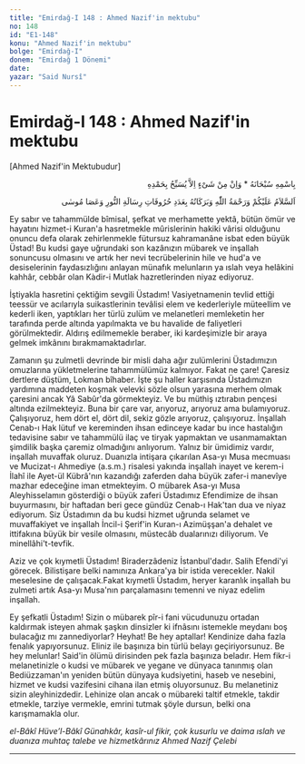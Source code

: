 ```yaml
---
title: "Emirdağ-I 148 : Ahmed Nazif'in mektubu"
no: 148
id: "E1-148"
konu: "Ahmed Nazif'in mektubu"
bolge: "Emirdağ-I"
donem: "Emirdağ 1 Dönemi"
date: 
yazar: "Said Nursî"
---
```


# Emirdağ-I 148 : Ahmed Nazif'in mektubu

<p class="takdim">[Ahmed Nazif'in Mektubudur]</p>

<p class="arabic" dir="rtl" title="Meal: “Subhân Allah’ın adıyla” * “Hiçbir şey yoktur ki O'nu hamd ile tesbih etmesin” [İsrâ 17:44]">بِاسْمِهِ سُبْحَانَهُ * وَاِنْ مِنْ شَىْءٍ اِلاَّ يُسَبِّحُ بِحَمْدِهِ</p>

<p class="arabic" dir="rtl" title="Meal: “Asâ-yı Musa ve Risale-i Nur'un harfleri adedince Allah'ın selamı, rahmeti ve bereketleri üzerinize olsun, âmin”">اَلسَّلاَمُ عَلَيْكُمْ وَرَحْمَةُ اللّٰهِ وَبَرَكَاتُهُ بِعَدَدِ حُرُوفَاتِ رِسَالَةِ النُّورِ وَعَصَا مُوسٰى</p>

Ey sabır ve tahammülde bîmisal, şefkat ve merhamette yektâ, bütün ömür ve hayatını hizmet-i Kuran'a hasretmekle mûrislerinin hakiki vârisi olduğunu onuncu defa olarak zehirlenmekle fütursuz kahramanâne isbat eden büyük Üstad! Bu kudsi gaye uğrundaki son kazânızın mübarek ve inşallah sonuncusu olmasını ve artık her nevi tecrübelerinin hile ve hud'a ve desiselerinin faydasızlığını anlayan münafık melunların ya ıslah veya helâkini kahhâr, cebbâr olan Kàdir-i Mutlak hazretlerinden niyaz ediyoruz.

İştiyakla hasretini çektiğim sevgili Üstadım! Vasiyetnamenin tevlid ettiği teessür ve acılarıyla suikastlerinin tevâlisi elem ve kederleriyle müteellim ve kederli iken, yaptıkları her türlü zulüm ve melanetleri memleketin her tarafında perde altında yapılmakta ve bu havalide de faliyetleri görülmektedir. Aldırış edilmemekle beraber, iki kardeşimizle bir araya gelmek imkânını bırakmamaktadırlar.

Zamanın şu zulmetli devrinde bir misli daha ağır zulümlerini Üstadımızın omuzlarına yükletmelerine tahammülümüz kalmıyor. Fakat ne çare! Çaresiz dertlere düştüm, Lokman bîhaber. İşte şu haller karşısında Üstadımızın yardımına maddeten koşmak velevki sözle olsun yarasına merhem olmak çaresini ancak Yâ Sabûr'da görmekteyiz. Ve bu müthiş ıztırabın pençesi altında ezilmekteyiz. Buna bir çare var, arıyoruz, arıyoruz ama bulamıyoruz. Çalışıyoruz, hem dört el, dört dil, sekiz gözle arıyoruz, çalışıyoruz. İnşallah Cenab-ı Hak lütuf ve kereminden ihsan edinceye kadar bu ince hastalığın tedavisine sabır ve tahammülü ilaç ve tiryak yapmaktan ve usanmamaktan şimdilik başka çaremiz olmadığını anlıyorum. Yalnız bir ümidimiz vardır, inşallah muvaffak oluruz. Duanızla intişara çıkarılan Asa-yı Musa mecmuası ve Mucizat-ı Ahmediye (a.s.m.) risalesi yakında inşallah inayet ve kerem-i İlahî ile Ayet-ül Kübrâ'nın kazandığı zaferden daha büyük zafer-i manevîye mazhar edeceğine iman etmekteyim. O mübarek Asa-yı Musa Aleyhisselamın gösterdiği o büyük zaferi Üstadımız Efendimize de ihsan buyurmasını, bir haftadan beri gece gündüz Cenab-ı Hak'tan dua ve niyaz ediyorum. Siz Üstadımın da bu kudsi hizmet uğrunda selamet ve muvaffakiyet ve inşallah İncil-i Şerif'in Kuran-ı Azimüşşan'a dehalet ve ittifakına büyük bir vesile olmasını, müstecâb dualarınızı diliyorum. Ve minellâhi't-tevfik.

Aziz ve çok kıymetli Üstadım! Biraderzâdeniz İstanbul'dadır. Salih Efendi'yi görecek. Bilistişare belki namınıza Ankara'ya bir istida verecekler. Nakil meselesine de çalışacak.Fakat kıymetli Üstadım, heryer karanlık inşallah bu zulmeti artık Asa-yı Musa'nın parçalamasını temenni ve niyaz edelim inşallah.

Ey şefkatli Üstadım! Sizin o mübarek pîr-i fani vücudunuzu ortadan kaldırmak isteyen ahmak şaşkın dinsizler ki ifnâsını istemekle meydanı boş bulacağız mı zannediyorlar? Heyhat! Be hey aptallar! Kendinize daha fazla fenalık yapıyorsunuz. Eliniz ile başınıza bin türlü belayı geçiriyorsunuz. Be hey melunlar! Said'in ölümü dirisinden pek fazla başınıza beladır. Hem fikr-i melanetinizle o kudsi ve mübarek ve yegane ve dünyaca tanınmış olan Bediüzzaman'ın yeniden bütün dünyaya kudsiyetini, haseb ve nesebini, hizmet ve kudsi vazifesini cihana ilan etmiş oluyorsunuz. Bu melanetiniz sizin aleyhinizdedir. Lehinize olan ancak o mübareki taltif etmekle, takdir etmekle, tarziye vermekle, emrini tutmak şöyle dursun, belki ona karışmamakla olur.

*el-Bâkî Hüve’l-Bâkî*
*Günahkâr, kasîr-ul fikir, çok kusurlu*
*ve daima ıslah ve duanıza muhtaç*
*talebe ve hizmetkârınız*
*Ahmed Nazif Çelebi*

***
